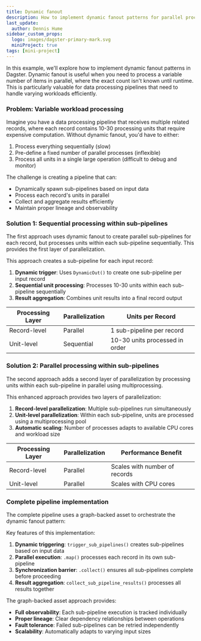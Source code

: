 ```yaml
---
title: Dynamic fanout
description: How to implement dynamic fanout patterns for parallel processing.
last_update:
  author: Dennis Hume
sidebar_custom_props:
  logo: images/dagster-primary-mark.svg
  miniProject: true
tags: [mini-project]
---
```


In this example, we'll explore how to implement dynamic fanout patterns in Dagster. Dynamic fanout is useful when you need to process a variable number of items in parallel, where the exact count isn't known until runtime. This is particularly valuable for data processing pipelines that need to handle varying workloads efficiently.

### Problem: Variable workload processing

Imagine you have a data processing pipeline that receives multiple related records, where each record contains 10-30 processing units that require expensive computation. Without dynamic fanout, you'd have to either:

1. Process everything sequentially (slow)
2. Pre-define a fixed number of parallel processes (inflexible)
3. Process all units in a single large operation (difficult to debug and monitor)

The challenge is creating a pipeline that can:

- Dynamically spawn sub-pipelines based on input data
- Process each record's units in parallel
- Collect and aggregate results efficiently
- Maintain proper lineage and observability

### Solution 1: Sequential processing within sub-pipelines

The first approach uses dynamic fanout to create parallel sub-pipelines for each record, but processes units within each sub-pipeline sequentially. This provides the first layer of parallelization.

<CodeExample
  path="docs_projects/project_mini/src/project_mini/defs/dynamic_fanout/dynamic_fanout.py"
  language="python"
  title="src/project_mini/defs/dynamic_fanout/dynamic_fanout.py"
  startAfter="# Option A"
  endBefore="# Option B"
/>

This approach creates a sub-pipeline for each input record:

1. **Dynamic trigger**: Uses `DynamicOut()` to create one sub-pipeline per input record
2. **Sequential unit processing**: Processes 10-30 units within each sub-pipeline sequentially
3. **Result aggregation**: Combines unit results into a final record output

| Processing Layer | Parallelization | Units per Record               |
| ---------------- | --------------- | ------------------------------ |
| Record-level     | Parallel        | 1 sub-pipeline per record      |
| Unit-level       | Sequential      | 10-30 units processed in order |

### Solution 2: Parallel processing within sub-pipelines

The second approach adds a second layer of parallelization by processing units within each sub-pipeline in parallel using multiprocessing.

<CodeExample
  path="docs_projects/project_mini/src/project_mini/defs/dynamic_fanout/dynamic_fanout.py"
  language="python"
  title="src/project_mini/defs/dynamic_fanout/dynamic_fanout.py"
  startAfter="# Option B"
  endBefore="@dg.op"
/>

This enhanced approach provides two layers of parallelization:

1. **Record-level parallelization**: Multiple sub-pipelines run simultaneously
2. **Unit-level parallelization**: Within each sub-pipeline, units are processed using a multiprocessing pool
3. **Automatic scaling**: Number of processes adapts to available CPU cores and workload size

| Processing Layer | Parallelization | Performance Benefit           |
| ---------------- | --------------- | ----------------------------- |
| Record-level     | Parallel        | Scales with number of records |
| Unit-level       | Parallel        | Scales with CPU cores         |

### Complete pipeline implementation

The complete pipeline uses a graph-backed asset to orchestrate the dynamic fanout pattern:

<CodeExample
  path="docs_projects/project_mini/src/project_mini/defs/dynamic_fanout/dynamic_fanout.py"
  language="python"
  title="src/project_mini/defs/dynamic_fanout/dynamic_fanout.py"
  startAfter="@dg.graph_asset"
  endBefore="@dg.asset"
/>

Key features of this implementation:

1. **Dynamic triggering**: `trigger_sub_pipelines()` creates sub-pipelines based on input data
2. **Parallel execution**: `.map()` processes each record in its own sub-pipeline
3. **Synchronization barrier**: `.collect()` ensures all sub-pipelines complete before proceeding
4. **Result aggregation**: `collect_sub_pipeline_results()` processes all results together

The graph-backed asset approach provides:

- **Full observability**: Each sub-pipeline execution is tracked individually
- **Proper lineage**: Clear dependency relationships between operations
- **Fault tolerance**: Failed sub-pipelines can be retried independently
- **Scalability**: Automatically adapts to varying input sizes
